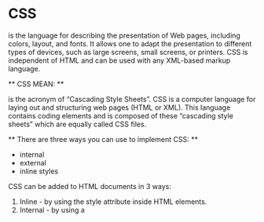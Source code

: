 # CSS
 is the language for describing the presentation of Web pages, including colors, layout, and fonts. It allows one to adapt the presentation to different types of devices, such as large screens, small screens, or printers. CSS is independent of HTML and can be used with any XML-based markup language.

  
 ** CSS MEAN: **
  
  is the acronym of “Cascading Style Sheets”. CSS is a computer language for laying out and structuring web pages (HTML or XML). This language contains coding elements and is composed of these “cascading style sheets” which are equally called CSS files.


  ** There are three ways you can use to implement CSS: **
  
  * internal
  *  external
  * inline styles

  CSS can be added to HTML documents in 3 ways:
1. Inline - by using the style attribute inside HTML elements.
2. Internal - by using a <style> element in the <head> section.
3. External - by using a <link> element to link to an external CSS file.

![img](https://miro.medium.com/max/1200/1*6DrszcyPybYDGziiS9CWdg.png)

